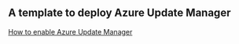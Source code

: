 ## A template to deploy Azure Update Manager

[How to enable Azure Update Manager](https://learn.microsoft.com/en-us/azure/update-center/enable-machines?tabs=portal-periodic)






